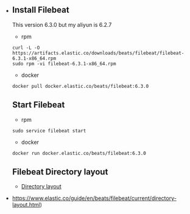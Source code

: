 - ## Install Filebeat
  This version 6.3.0 but my aliyun is 6.2.7
  - rpm
  ```
  curl -L -O https://artifacts.elastic.co/downloads/beats/filebeat/filebeat-6.3.1-x86_64.rpm
  sudo rpm -vi filebeat-6.3.1-x86_64.rpm
  ```
  - docker
  ```
  docker pull docker.elastic.co/beats/filebeat:6.3.0
  ```

  ## Start Filebeat
  - rpm
  ```
  sudo service filebeat start
  ```
  - docker
  ```
  docker run docker.elastic.co/beats/filebeat:6.3.0
  ```

  ## Filebeat Directory layout
  - [Directory layout](https://www.elastic.co/guide/en/beats/filebeat/current/directory-layout.html)

- https://www.elastic.co/guide/en/beats/filebeat/current/directory-layout.html)